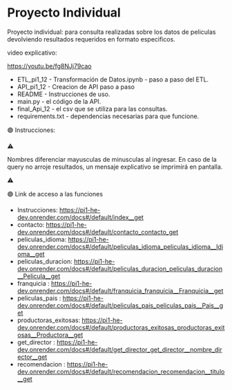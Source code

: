 # Proyecto Individual


Proyecto individual: para consulta realizadas sobre los datos  de peliculas
devolviendo resultados requeridos en formato especificos.

video explicativo: 

https://youtu.be/fg8NJj79cao

* ETL_pi1_12 -   Transformación de Datos.ipynb - paso a paso del ETL.
* API_pi1_12 -  Creacion de API paso a paso 
* README -   Instrucciones de uso.
* main.py -   el código de la API.
* final_Api_12 -   el csv que se utiliza para las consultas.
* requirements.txt -   dependencias necesarias para que funcione.

🟣 Instrucciones: 

⚠️  

 Nombres diferenciar mayusculas de minusculas al ingresar.
 En caso de la query no arroje resultados, un mensaje explicativo se imprimirá en pantalla.

⚠️


🟣 Link de acceso a las funciones
* Instrucciones:   https://pi1-he-dev.onrender.com/docs#/default/index__get
* contacto:   https://pi1-he-dev.onrender.com/docs#/default/contacto_contacto_get
* peliculas_idioma: https://pi1-he-dev.onrender.com/docs#/default/peliculas_idioma_peliculas_idioma__Idioma__get
* peliculas_duracion: https://pi1-he-dev.onrender.com/docs#/default/peliculas_duracion_peliculas_duracion__Pelicula__get
* franquicia :  https://pi1-he-dev.onrender.com/docs#/default/franquicia_franquicia__Franquicia__get
* peliculas_pais :  https://pi1-he-dev.onrender.com/docs#/default/peliculas_pais_peliculas_pais__Pais__get
* productoras_exitosas:  https://pi1-he-dev.onrender.com/docs#/default/productoras_exitosas_productoras_exitosas__Productora__get
* get_director : https://pi1-he-dev.onrender.com/docs#/default/get_director_get_director__nombre_director__get
* recomendacion : https://pi1-he-dev.onrender.com/docs#/default/recomendacion_recomendacion__titulo__get

